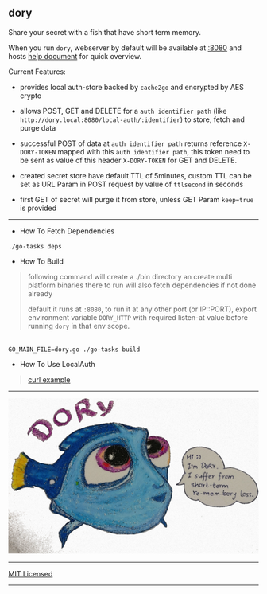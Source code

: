 ## dory

Share your secret with a fish that have short term memory.

When you run `dory`, webserver by default will be available at [:8080](http://localhost:8080) and hosts [help document](http://localhost:8080/help) for quick overview.


Current Features:

* provides local auth-store backed by `cache2go` and encrypted by AES crypto

* allows POST, GET and DELETE for a `auth identifier path` (like `http://dory.local:8080/local-auth/:identifier`) to store, fetch and purge data

* successful POST of data at `auth identifier path` returns reference `X-DORY-TOKEN` mapped with this `auth identifier path`, this token need to be sent as value of this header `X-DORY-TOKEN` for GET and DELETE.

* created secret store have default TTL of 5minutes, custom TTL can be set as URL Param in POST request by value of `ttlsecond` in seconds

* first GET of secret will purge it from store, unless GET Param `keep=true` is provided

---

* How To Fetch Dependencies

```
./go-tasks deps
```


* How To Build

> following command will create a ./bin directory an create multi platform binaries there to run
> will also fetch dependencies if not done already
>
> default it runs at `:8080`, to run it at any other port (or IP::PORT), export environment variable `DORY_HTTP` with required listen-at value before running `dory` in that env scope.

```

GO_MAIN_FILE=dory.go ./go-tasks build
```


* How To Use LocalAuth

> [curl example](w3assets/dory.sh)

---

![image of dory](w3assets/images/dory-1024px.jpg)

---

[MIT Licensed](./LICENSE)

---

